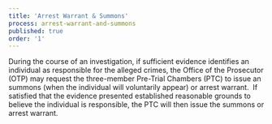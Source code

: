 ```yaml
---
title: 'Arrest Warrant & Summons'
process: arrest-warrant-and-summons
published: true
order: '1'
---
```



During the course of an investigation, if sufficient evidence identifies an individual as responsible for the alleged crimes, the Office of the Prosecutor (OTP) may request the three-member Pre-Trial Chambers (PTC) to issue an summons (when the individual will voluntarily appear) or arrest warrant.  If satisfied that the evidence presented established reasonable grounds to believe the individual is responsible, the PTC will then issue the summons or arrest warrant.